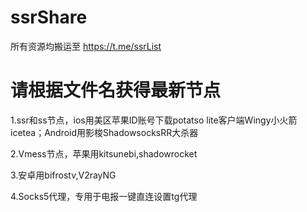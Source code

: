 # ssrShare

所有资源均搬运至 https://t.me/ssrList

# 请根据文件名获得最新节点

1.ssr和ss节点，ios用美区苹果ID账号下载potatso lite客户端Wingy小火箭icetea；Android用影梭ShadowsocksRR大杀器

2.Vmess节点，苹果用kitsunebi,shadowrocket

3.安卓用bifrostv,V2rayNG

4.Socks5代理，专用于电报一键直连设置tg代理
